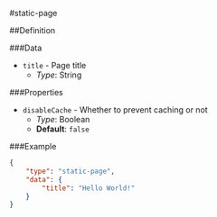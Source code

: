 #static-page

##Definition

###Data
+ `title` - Page title
  + _Type_: String


###Properties
+ `disableCache` - Whether to prevent caching or not
  + _Type_: Boolean
  + __Default__: `false`

###Example
```json
{
    "type": "static-page",
    "data": {
        "title": "Hello World!"
    }
}
```
